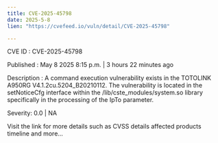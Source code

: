 ```yaml
---
title: CVE-2025-45798
date: 2025-5-8
lien: "https://cvefeed.io/vuln/detail/CVE-2025-45798"

---
```


CVE ID : CVE-2025-45798

Published :  May 8
2025
8:15 p.m. | 3 hours
22 minutes ago

Description : A command execution vulnerability exists in the TOTOLINK A950RG V4.1.2cu.5204_B20210112. The vulnerability is located in the setNoticeCfg interface within the /lib/cste_modules/system.so library
specifically in the processing of the IpTo parameter.

Severity: 0.0 | NA

Visit the link for more details
such as CVSS details
affected products
timeline
and more...
